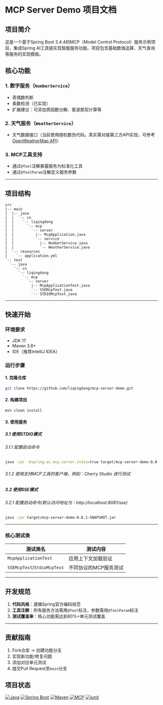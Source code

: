# MCP Server Demo 项目文档

## 项目简介

这是一个基于Spring Boot 3.4.4的MCP（Model Control Protocol）服务示例项目，集成Spring
AI工具链实现智能服务功能。项目包含基础数值运算、天气查询等服务的实现模板。

## 核心功能

### 1. **数字服务**（`NumberService`）

- 奇偶数判断
- 素数检测（已实现）
- 扩展建议：可添加质因数分解、斐波那契计算等

### 2. **天气服务**（`WeatherService`）

- 天气数据接口（当前使用随机数伪代码。真实需对接第三方API实现，可参考[OpenWeatherMap API](https://openweathermap.org/api)）

### 3. **MCP工具支持**

- 通过`@Tool`注解暴露服务为标准化工具
- 通过`@ToolParam`注解定义服务参数

---

## 项目结构

```text
src
|-- main
|  |-- java
|  |  `-- cn
|  |    `-- liqingdong
|  |      `-- mcp
|  |        `-- server
|  |          |-- McpApplication.java
|  |          `-- service
|  |            |-- NumberService.java
|  |            `-- WeatherService.java
|  `-- resources
|    `-- application.yml
`-- test
  `-- java
    `-- cn
      `-- liqingdong
        `-- mcp
          `-- server
            |-- McpApplicationTest.java
            `-- SSEMcpTest.java
            `-- STDIOMcpTest.java

```

---

## 快速开始

### 环境要求

- JDK 17
- Maven 3.8+
- IDE（推荐IntelliJ IDEA）

### 运行步骤

#### 1. 克隆仓库

```bash
git clone https://github.com/liqingdong/mcp-server-demo.git 
```

#### 2. 构建项目

```bash
mvn clean install
```

#### 3. 使用服务

##### 3.1 使用STDIO模式

###### 3.1.1 配置启动命令

```bash 
java -jar -Dspring.ai.mcp.server.stdio=true target/mcp-server-demo-0.0.1-SNAPSHOT.jar
```

###### 3.1.2 使用支持MCP工具的客户端，例如：Cherry Studio 进行测试

##### 3.2 使用SSE模式

###### 3.2.1 配置启动命令(默认访问地址为：http://localhost:8081/sse)

```bash
java -jar target/mcp-server-demo-0.0.1-SNAPSHOT.jar 
```

---

### 核心测试类

| 测试类名                        | 测试内容         |
|-----------------------------|--------------|
| `McpApplicationTest`        | 应用上下文加载验证    |
| `SSEMcpTest`/`StdioMcpTest` | 不同协议的MCP服务测试 |

---

## 开发规范

1. **代码风格**：遵循Spring官方编码规范
2. **工具注解**：所有服务方法需用`@Tool`标注，参数需用`@ToolParam`标注
3. **测试覆盖率**：核心功能需达到80%+单元测试覆盖

---

## 贡献指南

1. Fork仓库 → 创建功能分支
2. 实现新功能/修复问题
3. 添加对应单元测试
4. 提交Pull Request至`main`分支

## 项目状态

[![Java](https://img.shields.io/badge/Java-v17-blue.svg)](https://www.java.com/)
[![Spring Boot](https://img.shields.io/badge/Spring_Boot-v3.4.4-green.svg)](https://spring.io/)
[![Maven](https://img.shields.io/badge/Maven-v3.8+-orange.svg)](https://maven.apache.org/)
[![MCP](https://img.shields.io/badge/MCP-v0.7.0-blue.svg)](https://modelcontextprotocol.io/introduction)
[![junit](https://img.shields.io/badge/junit-v5-red.svg)](https://junit.org/junit5/)
